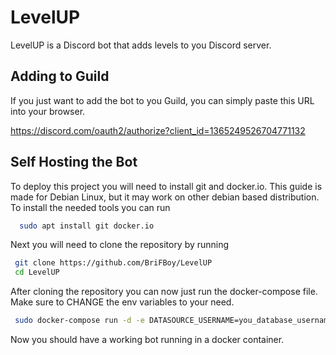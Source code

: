 
# LevelUP

LevelUP is a Discord bot that adds levels to you Discord server.
## Adding to Guild
If you just want to add the bot to you Guild, you can simply paste this URL into your browser.

https://discord.com/oauth2/authorize?client_id=1365249526704771132
## Self Hosting the Bot

To deploy this project you will need to install git and docker.io. This guide is made for Debian Linux, but it may work on other debian based distribution.
To install the needed tools you can run

```bash
  sudo apt install git docker.io
```
Next you will need to clone the repository by running
```bash
 git clone https://github.com/BriFBoy/LevelUP
 cd LevelUP
```
After cloning the repository you can now just run the docker-compose file. Make sure to CHANGE the env variables to your need.
```bash
 sudo docker-compose run -d -e DATASOURCE_USERNAME=you_database_username -e DATASOURCE_PASSWORD=the_users_password -e DISCORD_TOKEN=you_discord_token levelup
```
Now you should have a working bot running in a docker container.

